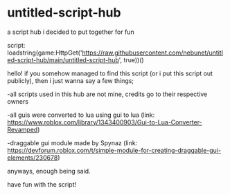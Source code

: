 # untitled-script-hub
a script hub i decided to put together for fun

script: loadstring(game:HttpGet('https://raw.githubusercontent.com/nebunet/untitled-script-hub/main/untitled-script-hub', true))()

hello! if you somehow managed to find this script (or i put this script out publicly), then i just wanna say a few things;

-all scripts used in this hub are not mine, credits go to their respective owners

-all guis were converted to lua using gui to lua (link: https://www.roblox.com/library/1343400903/Gui-to-Lua-Converter-Revamped)

-draggable gui module made by Spynaz (link: https://devforum.roblox.com/t/simple-module-for-creating-draggable-gui-elements/230678)

anyways, enough being said.

have fun with the script!

